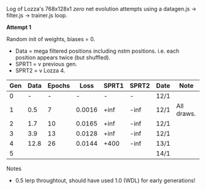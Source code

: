 Log of Lozza's 768x128x1 *zero* net evolution attempts using a datagen.js -> filter.js -> trainer.js loop.

**Attempt 1**

Random init of weights, biases = 0.

- Data = mega filtered positions including nstm positions. i.e. each position appears twice (but shuffled).
- SPRT1 = v previous gen.
- SPRT2 = v Lozza 4.

| Gen | Data | Epochs | Loss | SPRT1 | SPRT2 | Date | Note |
| --- | ---- | ------ | ---- | ----- | ----- | ---- | ---- | 
| 0  | -     | -  | -      | -    | -    | 12/1 |  |
| 1  | 0.5   | 7  | 0.0016 | +inf | -inf | 12/1 | All draws. |
| 2  | 1.7   | 10 | 0.0165 | +inf | -inf | 12/1 | |
| 3  | 3.9   | 13 | 0.0128 | +inf | -inf | 12/1 | |
| 4  | 12.8  | 26 | 0.0144 | +400 | -inf | 13/1 | |
| 5  |   |  |  |  |  | 14/1 | |

Notes

- 0.5 lerp throughtout, should have used 1.0 (WDL) for early generations!
